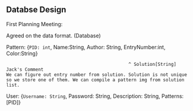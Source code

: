 ## Databse Design

First Planning Meeting:

Agreed on the data format. (Database)

Pattern: {`PID: int`, Name:String, Author: String, EntryNumber:int, Color:String}

                                                  ^ Solution[String]             
	Jack's Comment
	We can figure out entry number from solution. Solution is not unique so we store one of them. We can compile a pattern img from solution list.

User: {`Username: String`, Password: String, Description: String, Patterns: [PID]}

